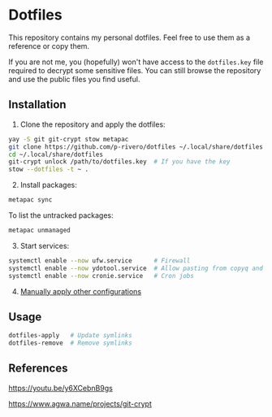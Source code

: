 # Dotfiles

This repository contains my personal dotfiles. Feel free to use them as a reference or copy them.

If you are not me, you (hopefully) won't have access to the `dotfiles.key` file required to decrypt some sensitive files. You can still browse the repository and use the public files you find useful.

## Installation

1. Clone the repository and apply the dotfiles:

```bash
yay -S git git-crypt stow metapac
git clone https://github.com/p-rivero/dotfiles ~/.local/share/dotfiles
cd ~/.local/share/dotfiles
git-crypt unlock /path/to/dotfiles.key  # If you have the key
stow --dotfiles -t ~ .
```

2. Install packages:

```bash
metapac sync
```

To list the untracked packages:

```bash
metapac unmanaged
```

3. Start services:

```bash
systemctl enable --now ufw.service      # Firewall
systemctl enable --now ydotool.service  # Allow pasting from copyq and rofimoji
systemctl enable --now cronie.service   # Cron jobs
```

4. [Manually apply other configurations](manual-config/README.md)

## Usage

```bash
dotfiles-apply   # Update symlinks
dotfiles-remove  # Remove symlinks
```

## References

https://youtu.be/y6XCebnB9gs

https://www.agwa.name/projects/git-crypt

